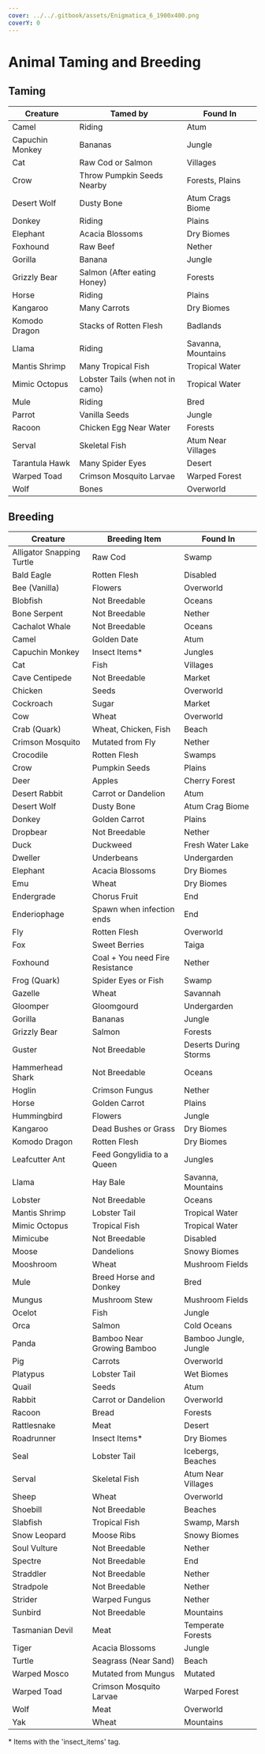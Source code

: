 ```yaml
---
cover: ../../.gitbook/assets/Enigmatica_6_1900x400.png
coverY: 0
---
```


# Animal Taming and Breeding

## Taming

| Creature        | Tamed by                         | Found In           |
| --------------- | -------------------------------- | ------------------ |
| Camel           | Riding                           | Atum               |
| Capuchin Monkey | Bananas                          | Jungle             |
| Cat             | Raw Cod or Salmon                | Villages           |
| Crow            | Throw Pumpkin Seeds Nearby       | Forests, Plains    |
| Desert Wolf     | Dusty Bone                       | Atum Crags Biome   |
| Donkey          | Riding                           | Plains             |
| Elephant        | Acacia Blossoms                  | Dry Biomes         |
| Foxhound        | Raw Beef                         | Nether             |
| Gorilla         | Banana                           | Jungle             |
| Grizzly Bear    | Salmon (After eating Honey)      | Forests            |
| Horse           | Riding                           | Plains             |
| Kangaroo        | Many Carrots                     | Dry Biomes         |
| Komodo Dragon   | Stacks of Rotten Flesh           | Badlands           |
| Llama           | Riding                           | Savanna, Mountains |
| Mantis Shrimp   | Many Tropical Fish               | Tropical Water     |
| Mimic Octopus   | Lobster Tails (when not in camo) | Tropical Water     |
| Mule            | Riding                           | Bred               |
| Parrot          | Vanilla Seeds                    | Jungle             |
| Racoon          | Chicken Egg Near Water           | Forests            |
| Serval          | Skeletal Fish                    | Atum Near Villages |
| Tarantula Hawk  | Many Spider Eyes                 | Desert             |
| Warped Toad     | Crimson Mosquito Larvae          | Warped Forest      |
| Wolf            | Bones                            | Overworld          |

## Breeding

| Creature                  | Breeding Item                   | Found In               |
| ------------------------- | ------------------------------- | ---------------------- |
| Alligator Snapping Turtle | Raw Cod                         | Swamp                  |
| Bald Eagle                | Rotten Flesh                    | Disabled               |
| Bee (Vanilla)             | Flowers                         | Overworld              |
| Blobfish                  | Not Breedable                   | Oceans                 |
| Bone Serpent              | Not Breedable                   | Nether                 |
| Cachalot Whale            | Not Breedable                   | Oceans                 |
| Camel                     | Golden Date                     | Atum                   |
| Capuchin Monkey           | Insect Items\*                  | Jungles                |
| Cat                       | Fish                            | Villages               |
| Cave Centipede            | Not Breedable                   | Market                 |
| Chicken                   | Seeds                           | Overworld              |
| Cockroach                 | Sugar                           | Market                 |
| Cow                       | Wheat                           | Overworld              |
| Crab (Quark)              | Wheat, Chicken, Fish            | Beach                  |
| Crimson Mosquito          | Mutated from Fly                |  Nether                |
| Crocodile                 | Rotten Flesh                    | Swamps                 |
| Crow                      | Pumpkin Seeds                   |  Plains                |
| Deer                      | Apples                          | Cherry Forest          |
| Desert Rabbit             | Carrot or Dandelion             | Atum                   |
| Desert Wolf               | Dusty Bone                      | Atum Crag Biome        |
| Donkey                    | Golden Carrot                   | Plains                 |
| Dropbear                  | Not Breedable                   | Nether                 |
| Duck                      | Duckweed                        | Fresh Water Lake       |
| Dweller                   | Underbeans                      | Undergarden            |
| Elephant                  | Acacia Blossoms                 | Dry Biomes             |
| Emu                       | Wheat                           | Dry Biomes             |
| Endergrade                | Chorus Fruit                    | End                    |
| Enderiophage              | Spawn when infection ends       |  End                   |
| Fly                       | Rotten Flesh                    | Overworld              |
| Fox                       | Sweet Berries                   | Taiga                  |
| Foxhound                  | Coal + You need Fire Resistance | Nether                 |
| Frog (Quark)              | Spider Eyes or Fish             | Swamp                  |
| Gazelle                   | Wheat                           |  Savannah              |
| Gloomper                  | Gloomgourd                      | Undergarden            |
| Gorilla                   | Bananas                         | Jungle                 |
| Grizzly Bear              | Salmon                          | Forests                |
| Guster                    | Not Breedable                   |  Deserts During Storms |
| Hammerhead Shark          |  Not Breedable                  |  Oceans                |
| Hoglin                    | Crimson Fungus                  | Nether                 |
| Horse                     | Golden Carrot                   | Plains                 |
| Hummingbird               | Flowers                         | Jungle                 |
| Kangaroo                  | Dead Bushes or Grass            | Dry Biomes             |
| Komodo Dragon             | Rotten Flesh                    |  Dry Biomes            |
| Leafcutter Ant            | Feed Gongylidia to a Queen      |  Jungles               |
| Llama                     | Hay Bale                        | Savanna, Mountains     |
| Lobster                   | Not Breedable                   |  Oceans                |
| Mantis Shrimp             | Lobster Tail                    | Tropical Water         |
| Mimic Octopus             | Tropical Fish                   | Tropical Water         |
| Mimicube                  | Not Breedable                   |  Disabled              |
| Moose                     | Dandelions                      | Snowy Biomes           |
| Mooshroom                 | Wheat                           | Mushroom Fields        |
| Mule                      | Breed Horse and Donkey          | Bred                   |
| Mungus                    | Mushroom Stew                   | Mushroom Fields        |
| Ocelot                    | Fish                            | Jungle                 |
| Orca                      | Salmon                          | Cold Oceans            |
| Panda                     | Bamboo Near Growing Bamboo      | Bamboo Jungle, Jungle  |
| Pig                       | Carrots                         | Overworld              |
| Platypus                  | Lobster Tail                    | Wet Biomes             |
| Quail                     | Seeds                           | Atum                   |
| Rabbit                    | Carrot or Dandelion             | Overworld              |
| Racoon                    | Bread                           | Forests                |
| Rattlesnake               | Meat                            | Desert                 |
| Roadrunner                | Insect Items\*                  | Dry Biomes             |
| Seal                      | Lobster Tail                    | Icebergs, Beaches      |
| Serval                    | Skeletal Fish                   | Atum Near Villages     |
| Sheep                     | Wheat                           | Overworld              |
| Shoebill                  | Not Breedable                   | Beaches                |
| Slabfish                  | Tropical Fish                   | Swamp, Marsh           |
| Snow Leopard              | Moose Ribs                      | Snowy Biomes           |
| Soul Vulture              | Not Breedable                   | Nether                 |
| Spectre                   | Not Breedable                   | End                    |
| Straddler                 | Not Breedable                   | Nether                 |
| Stradpole                 | Not Breedable                   | Nether                 |
| Strider                   | Warped Fungus                   | Nether                 |
| Sunbird                   | Not Breedable                   | Mountains              |
| Tasmanian Devil           | Meat                            | Temperate Forests      |
| Tiger                     | Acacia Blossoms                 | Jungle                 |
| Turtle                    | Seagrass (Near Sand)            | Beach                  |
| Warped Mosco              | Mutated from Mungus             | Mutated                |
| Warped Toad               | Crimson Mosquito Larvae         | Warped Forest          |
| Wolf                      | Meat                            | Overworld              |
| Yak                       | Wheat                           | Mountains              |

&#x20;\* Items with the 'insect\_items' tag.
